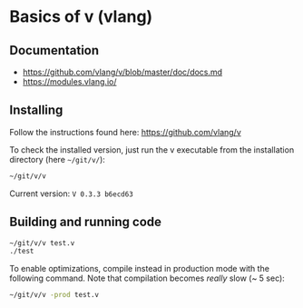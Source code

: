 # Basics of v (vlang)


## Documentation

- <https://github.com/vlang/v/blob/master/doc/docs.md>
- <https://modules.vlang.io/>


## Installing

Follow the instructions found here: <https://github.com/vlang/v>

To check the installed version, just run the v executable from the installation directory (here ``` ~/git/v/ ```):

```sh
~/git/v/v
```

Current version: ``` V 0.3.3 b6ecd63 ```


## Building and running code

```sh
~/git/v/v test.v
./test
```

To enable optimizations, compile instead in production mode with the following command. Note that compilation becomes *really* slow (~ 5 sec):

```sh
~/git/v/v -prod test.v
```
